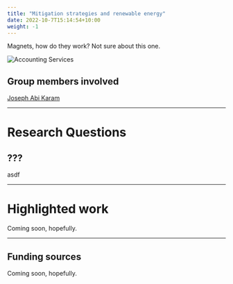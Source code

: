 ```yaml
---
title: "Mitigation strategies and renewable energy"
date: 2022-10-7T15:14:54+10:00
weight: -1
---
```


Magnets, how do they work? Not sure about this one.

![Accounting Services](/images/austin-distel-nGc5RT2HmF0-unsplash.jpg)

## Group members involved

[Joseph Abi Karam](https://cdds-at-uiuc.github.io/team/joseph-abi-karam/)

---

# Research Questions

## ???

asdf 

---
# Highlighted work
Coming soon, hopefully.

---
## Funding sources
Coming soon, hopefully.
